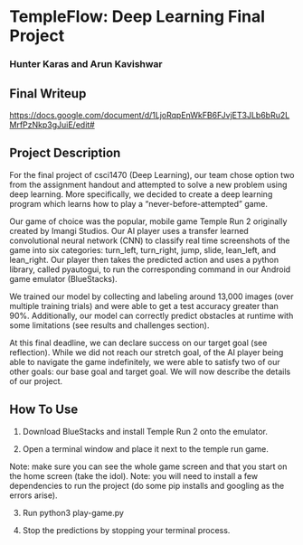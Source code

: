 # TempleFlow: Deep Learning Final Project
### Hunter Karas and Arun Kavishwar

## Final Writeup
https://docs.google.com/document/d/1LjoRqpEnWkFB6FJvjET3JLb6bRu2LMrfPzNkp3gJuiE/edit#

## Project Description
For the final project of csci1470 (Deep Learning), our team chose option two from the assignment handout and attempted to solve a new problem using deep learning. More specifically, we decided to create a deep learning program which learns how to play a “never-before-attempted” game. 

Our game of choice was the popular, mobile game Temple Run 2 originally created by Imangi Studios. Our AI player uses a transfer learned convolutional neural network (CNN) to classify real time screenshots of the game into six categories: turn_left, turn_right, jump, slide, lean_left, and lean_right. Our player then takes the predicted action and uses a python library, called pyautogui, to run the corresponding command in our Android game emulator (BlueStacks).

We trained our model by collecting and labeling around 13,000 images (over multiple training trials) and were able to get a test accuracy greater than 90%. Additionally, our model can correctly predict obstacles at runtime with some limitations (see results and challenges section).

At this final deadline, we can declare success on our target goal (see reflection). While we did not reach our stretch goal, of the AI player being able to navigate the game indefinitely, we were able to satisfy two of our other goals: our base goal and target goal. We will now describe the details of our project.

## How To Use
1. Download BlueStacks and install Temple Run 2 onto the emulator.

2. Open a terminal window and place it next to the temple run game.

Note: make sure you can see the whole game screen and that you start on the home screen (take the idol).
Note: you will need to install a few dependencies to run the project (do some pip installs and googling as the errors arise).

3. Run python3 play-game.py

4. Stop the predictions by stopping your terminal process.